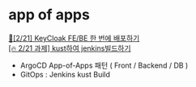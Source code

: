 # app of apps
[📝[2/21] KeyCloak FE/BE 한 번에 배포하기](https://www.notion.so/heewon00/240205-240228-SpringBatch-Airflow-Kafka-Redis-Keycloak-OKD-Observability-0b2b278866bf460cb6d65847c21e75fd?pvs=4#040b3f5d1c264c509fa7cdaef6a4f3b7)  
[[🔥 2/21 과제] kust하여 jenkins빌드하기](https://www.notion.so/heewon00/240205-240228-SpringBatch-Airflow-Kafka-Redis-Keycloak-OKD-Observability-0b2b278866bf460cb6d65847c21e75fd?pvs=4#4a9a9cf47fab45c9baee5f5eeb20e2d9)  

- ArgoCD App-of-Apps 패턴 ( Front / Backend / DB )
- GitOps : Jenkins kust Build
